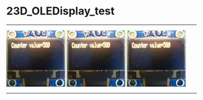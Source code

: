 # 23D_OLEDisplay_test





----

<img
src="img/01.PNG"
height = 150
/>  <img
src="img/01.PNG"
height = 150
/>   <img
src="img/01.PNG"
height = 150
/>

----